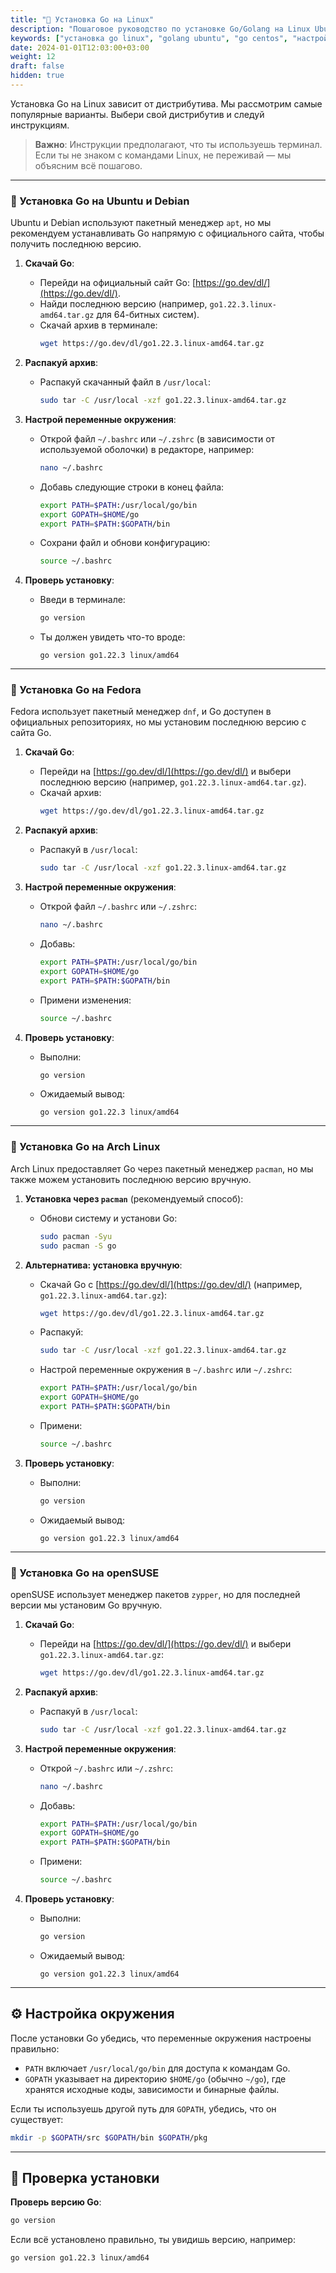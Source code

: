 ```yaml
---
title: "🐧 Установка Go на Linux"
description: "Пошаговое руководство по установке Go/Golang на Linux Ubuntu, CentOS, Debian. Настройка GOPATH, GOROOT, проверка установки."
keywords: ["установка go linux", "golang ubuntu", "go centos", "настройка gopath"]
date: 2024-01-01T12:03:00+03:00
weight: 12
draft: false
hidden: true
---
```


Установка Go на Linux зависит от дистрибутива. Мы рассмотрим самые популярные варианты. Выбери свой дистрибутив и следуй инструкциям.

> **Важно**: Инструкции предполагают, что ты используешь терминал. Если ты не знаком с командами Linux, не переживай — мы объясним всё пошагово.

---

### 🔹 Установка Go на Ubuntu и Debian

Ubuntu и Debian используют пакетный менеджер `apt`, но мы рекомендуем устанавливать Go напрямую с официального сайта, чтобы получить последнюю версию.

1. **Скачай Go**:
   - Перейди на официальный сайт Go: [https://go.dev/dl/](https://go.dev/dl/).
   - Найди последнюю версию (например, `go1.22.3.linux-amd64.tar.gz` для 64-битных систем).
   - Скачай архив в терминале:
     ```bash
     wget https://go.dev/dl/go1.22.3.linux-amd64.tar.gz
     ```

2. **Распакуй архив**:
   - Распакуй скачанный файл в `/usr/local`:
     ```bash
     sudo tar -C /usr/local -xzf go1.22.3.linux-amd64.tar.gz
     ```

3. **Настрой переменные окружения**:
   - Открой файл `~/.bashrc` или `~/.zshrc` (в зависимости от используемой оболочки) в редакторе, например:
     ```bash
     nano ~/.bashrc
     ```
   - Добавь следующие строки в конец файла:
     ```bash
     export PATH=$PATH:/usr/local/go/bin
     export GOPATH=$HOME/go
     export PATH=$PATH:$GOPATH/bin
     ```
   - Сохрани файл и обнови конфигурацию:
     ```bash
     source ~/.bashrc
     ```

4. **Проверь установку**:
   - Введи в терминале:
     ```bash
     go version
     ```
   - Ты должен увидеть что-то вроде:
     ```
     go version go1.22.3 linux/amd64
     ```

---

### 🔹 Установка Go на Fedora

Fedora использует пакетный менеджер `dnf`, и Go доступен в официальных репозиториях, но мы установим последнюю версию с сайта Go.

1. **Скачай Go**:
   - Перейди на [https://go.dev/dl/](https://go.dev/dl/) и выбери последнюю версию (например, `go1.22.3.linux-amd64.tar.gz`).
   - Скачай архив:
     ```bash
     wget https://go.dev/dl/go1.22.3.linux-amd64.tar.gz
     ```

2. **Распакуй архив**:
   - Распакуй в `/usr/local`:
     ```bash
     sudo tar -C /usr/local -xzf go1.22.3.linux-amd64.tar.gz
     ```

3. **Настрой переменные окружения**:
   - Открой файл `~/.bashrc` или `~/.zshrc`:
     ```bash
     nano ~/.bashrc
     ```
   - Добавь:
     ```bash
     export PATH=$PATH:/usr/local/go/bin
     export GOPATH=$HOME/go
     export PATH=$PATH:$GOPATH/bin
     ```
   - Примени изменения:
     ```bash
     source ~/.bashrc
     ```

4. **Проверь установку**:
   - Выполни:
     ```bash
     go version
     ```
   - Ожидаемый вывод:
     ```
     go version go1.22.3 linux/amd64
     ```

---

### 🔹 Установка Go на Arch Linux

Arch Linux предоставляет Go через пакетный менеджер `pacman`, но мы также можем установить последнюю версию вручную.

1. **Установка через `pacman`** (рекомендуемый способ):
   - Обнови систему и установи Go:
     ```bash
     sudo pacman -Syu
     sudo pacman -S go
     ```

2. **Альтернатива: установка вручную**:
   - Скачай Go с [https://go.dev/dl/](https://go.dev/dl/) (например, `go1.22.3.linux-amd64.tar.gz`):
     ```bash
     wget https://go.dev/dl/go1.22.3.linux-amd64.tar.gz
     ```
   - Распакуй:
     ```bash
     sudo tar -C /usr/local -xzf go1.22.3.linux-amd64.tar.gz
     ```
   - Настрой переменные окружения в `~/.bashrc` или `~/.zshrc`:
     ```bash
     export PATH=$PATH:/usr/local/go/bin
     export GOPATH=$HOME/go
     export PATH=$PATH:$GOPATH/bin
     ```
   - Примени:
     ```bash
     source ~/.bashrc
     ```

3. **Проверь установку**:
   - Выполни:
     ```bash
     go version
     ```
   - Ожидаемый вывод:
     ```
     go version go1.22.3 linux/amd64
     ```

---

### 🔹 Установка Go на openSUSE

openSUSE использует менеджер пакетов `zypper`, но для последней версии мы установим Go вручную.

1. **Скачай Go**:
   - Перейди на [https://go.dev/dl/](https://go.dev/dl/) и выбери `go1.22.3.linux-amd64.tar.gz`:
     ```bash
     wget https://go.dev/dl/go1.22.3.linux-amd64.tar.gz
     ```

2. **Распакуй архив**:
   - Распакуй в `/usr/local`:
     ```bash
     sudo tar -C /usr/local -xzf go1.22.3.linux-amd64.tar.gz
     ```

3. **Настрой переменные окружения**:
   - Открой `~/.bashrc` или `~/.zshrc`:
     ```bash
     nano ~/.bashrc
     ```
   - Добавь:
     ```bash
     export PATH=$PATH:/usr/local/go/bin
     export GOPATH=$HOME/go
     export PATH=$PATH:$GOPATH/bin
     ```
   - Примени:
     ```bash
     source ~/.bashrc
     ```

4. **Проверь установку**:
   - Выполни:
     ```bash
     go version
     ```
   - Ожидаемый вывод:
     ```
     go version go1.22.3 linux/amd64
     ```

---

## ⚙️ Настройка окружения

После установки Go убедись, что переменные окружения настроены правильно:

- `PATH` включает `/usr/local/go/bin` для доступа к командам Go.
- `GOPATH` указывает на директорию `$HOME/go` (обычно `~/go`), где хранятся исходные коды, зависимости и бинарные файлы.

Если ты используешь другой путь для `GOPATH`, убедись, что он существует:
```bash
mkdir -p $GOPATH/src $GOPATH/bin $GOPATH/pkg
```

---

## 🧪 Проверка установки

**Проверь версию Go**:
   ```bash
   go version
   ```
   Если всё установлено правильно, ты увидишь версию, например:
   ```
   go version go1.22.3 linux/amd64
   ```